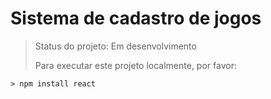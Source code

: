 <h1>Sistema de cadastro de jogos</h1>

>Status do projeto: Em desenvolvimento
>
>Para executar este projeto localmente, por favor:
```
> npm install react
````
